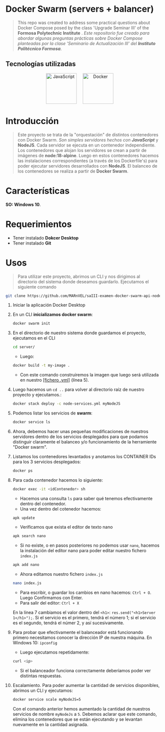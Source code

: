 
# Docker Swarm (servers + balancer)
>
> This repo was created to address some practical questions about Docker Compose posed by the class 'Upgrade Seminar III' of the **Formosa Polytechnic Institute** .
> *Este repositorio fue creado para abordar algunas preguntas prácticas sobre Docker Compose planteadas por la clase 'Seminario de Actualización III' del **Instituto Politécnico Formosa***.

## Tecnologías utilizadas

<div align="center" style="display: flex; justify-content: center; align-items: center;">
      <span style="margin-right: 20px;">
         <a href="https://es.javascript.info/" target="_blank">
               <img width="100" title='JavaScript' src='https://upload.wikimedia.org/wikipedia/commons/6/6a/JavaScript-logo.png'>
         </a>
      </span>
      <span style="margin-right: 20px;">
         <a href="https://www.docker.com/" target="_blank" title='Docker'>
               <img width="100" title='Docker' src='https://upload.wikimedia.org/wikipedia/en/thumb/f/f4/Docker_logo.svg/1920px-Docker_logo.svg.png'>
         </a>
      </span>
      </br>
</div>

# Introducción

> Este proyecto se trata de la "orquestación" de distintos contenedores con Docker Swarm.
> *Son simples servidores hechos con **JavaScript*** y **NodeJS**.
> Cada servidor se ejecuta en un contenedor independiente.
> Los contenedores que alojan los servidores se crean a partir de imágenes de **node:18-alpine**. Luego en estos contenedores hacemos las instalaciones correspondientes (a través de los Dockerfile's) para poder ejecutar servidores desarrollados con **NodeJS**.
> El balanceo de los contenedores se realiza a partir de **Docker Swarm**.

# Características

**SO: Windows 10**.

# Requerimientos

* Tener instalado **Dokcer Desktop**
* Tener instalado **Git**

# Usos

> Para utilizar este proyecto,  abrimos un CLI y nos dirigimos al directorio del sistema donde deseamos guardarlo. Ejecutamos el siguiente comando

```bash
git clone https://github.com/MARnVEL/saIII-examen-docker-swarm-api-node.git
```

1. Iniciar la aplicación Docker Desktop

2. En un CLI **inicializamos docker swarm**:

      ```bash
      docker swarm init
      ```

3. En el directorio de nuestro sistema donde guardamos el proyecto, ejecutamos en el CLI

      ```bash
      cd server/
      ```

      * Luego:

      ```bash
      docker build -t my-image .
      ```

      * Con este comando construiremos la imagen que luego será utilizada en nuestro [[fichero .yml]](`./node-services.yml`) (línea 5).

4. Luego hacemos un `cd ..` para volver al directorio raíz de nuestro proyecto y ejecutamos.:

      ```bash
      docker stack deploy -c node-services.yml myNodeJS
      ```

5. Podemos listar los servicios de **swarm**:

      ```bash
      docker service ls
      ```

6. Ahora, debemos hacer unas pequeñas modificaciones de nuestros servidores dentro de los servicios desplegados para que podamos distinguir claramente el balanceo y/o funcionamiento de la herramiente "Docker swarm".

7. Listamos los contenedores levantados y anotamos los CONTAINER IDs para los 3 servicios desplegados:

      ```bash
      docker ps
      ```

8. Para cada contenedor hacemos lo siguiente:

      ```bash
      docker exec -it <idContenedor> sh
      ```

      * Hacemos una consulta `ls` para saber qué tenemos efectivamente dentro del contenedor.
      * Una vez dentro del cotenedor hacemos:

      ```bash
      apk update
      ```

      * Verificamos que exista el editor de texto nano

      ```bash
      apk search nano
      ```

      * Si no existe, o en pasos posteriores no podemos usar `nano`, hacemos la instalación del editor nano para poder editar nuestro fichero `index.js`

      ```bash
      apk add nano
      ```

      * Ahora editamos nuestro fichero `index.js`

      ```bash
      nano index.js
      ```

      * Para escribir, o guardar los cambios en nano hacemos: `Ctrl + O`. Luego Confirmamos con Enter.
      * Para salir del editor: `Ctrl + X`

      En la línea 7 cambiamos el valor dentro del `<h1>`: `res.send("<h1>Server 1</h1>");`.
      Si el servicio es el primero, tendrá el número 1; si el servicio es el segundo, tendrá el númer 2, y así sucesivamente.

9. Para probar que efectivamente el balanceador está funcionando primero necesitamos conocer la dirección IP de nuestra máquina. En Windows 10: `ipconfig`

      * Luego ejecutamos repetidamente:

      ```bash
      curl <ip>
      ```

      * Si el balanceador funciona correctamente deberíamos poder ver distintas respuestas.

10. Escalamiento. Para poder aumentar la cantidad de servicios disponibles, abrimos un CLI y ejecutamos:

      ```bash
      docker service scale myNodeJS=5
      ```

      Con el comando anterior hemos aumentado la cantidad de nuestros servicios de nombre `myNodeJs` a `5`.
      Debemos aclarar que este comando, elimina los contenedores que se están ejecutando y se levantan nuevamente en la cantidad asignada.
